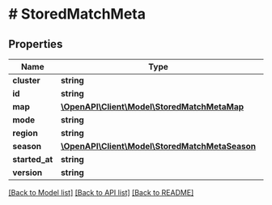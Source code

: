 # # StoredMatchMeta

## Properties

Name | Type | Description | Notes
------------ | ------------- | ------------- | -------------
**cluster** | **string** |  | [optional]
**id** | **string** |  |
**map** | [**\OpenAPI\Client\Model\StoredMatchMetaMap**](StoredMatchMetaMap.md) |  |
**mode** | **string** |  |
**region** | **string** |  |
**season** | [**\OpenAPI\Client\Model\StoredMatchMetaSeason**](StoredMatchMetaSeason.md) |  |
**started_at** | **string** |  |
**version** | **string** |  |

[[Back to Model list]](../../README.md#models) [[Back to API list]](../../README.md#endpoints) [[Back to README]](../../README.md)
